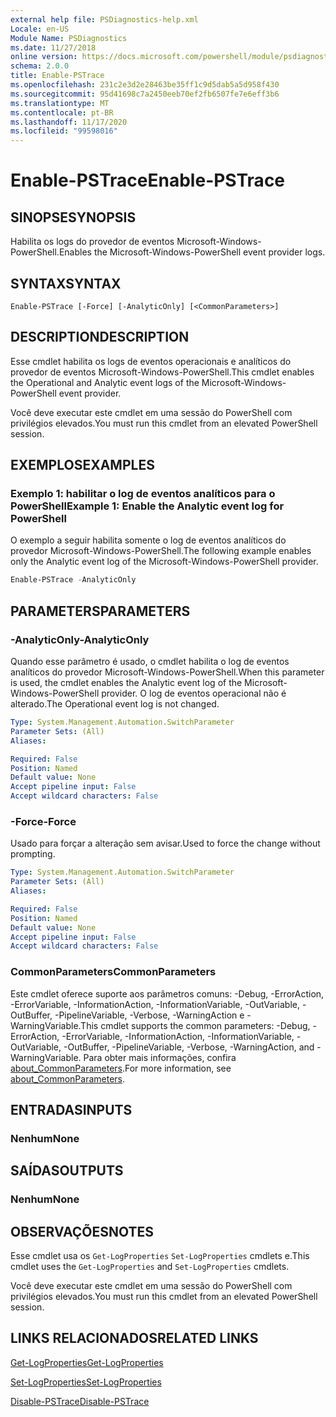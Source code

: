 ```yaml
---
external help file: PSDiagnostics-help.xml
Locale: en-US
Module Name: PSDiagnostics
ms.date: 11/27/2018
online version: https://docs.microsoft.com/powershell/module/psdiagnostics/enable-pstrace?view=powershell-7.2&WT.mc_id=ps-gethelp
schema: 2.0.0
title: Enable-PSTrace
ms.openlocfilehash: 231c2e3d2e28463be35ff1c9d5dab5a5d958f430
ms.sourcegitcommit: 95d41698c7a2450eeb70ef2fb6507fe7e6eff3b6
ms.translationtype: MT
ms.contentlocale: pt-BR
ms.lasthandoff: 11/17/2020
ms.locfileid: "99598016"
---
```

# <span data-ttu-id="332f8-102">Enable-PSTrace</span><span class="sxs-lookup"><span data-stu-id="332f8-102">Enable-PSTrace</span></span>

## <span data-ttu-id="332f8-103">SINOPSE</span><span class="sxs-lookup"><span data-stu-id="332f8-103">SYNOPSIS</span></span>
<span data-ttu-id="332f8-104">Habilita os logs do provedor de eventos Microsoft-Windows-PowerShell.</span><span class="sxs-lookup"><span data-stu-id="332f8-104">Enables the Microsoft-Windows-PowerShell event provider logs.</span></span>

## <span data-ttu-id="332f8-105">SYNTAX</span><span class="sxs-lookup"><span data-stu-id="332f8-105">SYNTAX</span></span>

```
Enable-PSTrace [-Force] [-AnalyticOnly] [<CommonParameters>]
```

## <span data-ttu-id="332f8-106">DESCRIPTION</span><span class="sxs-lookup"><span data-stu-id="332f8-106">DESCRIPTION</span></span>

<span data-ttu-id="332f8-107">Esse cmdlet habilita os logs de eventos operacionais e analíticos do provedor de eventos Microsoft-Windows-PowerShell.</span><span class="sxs-lookup"><span data-stu-id="332f8-107">This cmdlet enables the Operational and Analytic event logs of the Microsoft-Windows-PowerShell event provider.</span></span>

<span data-ttu-id="332f8-108">Você deve executar este cmdlet em uma sessão do PowerShell com privilégios elevados.</span><span class="sxs-lookup"><span data-stu-id="332f8-108">You must run this cmdlet from an elevated PowerShell session.</span></span>

## <span data-ttu-id="332f8-109">EXEMPLOS</span><span class="sxs-lookup"><span data-stu-id="332f8-109">EXAMPLES</span></span>

### <span data-ttu-id="332f8-110">Exemplo 1: habilitar o log de eventos analíticos para o PowerShell</span><span class="sxs-lookup"><span data-stu-id="332f8-110">Example 1: Enable the Analytic event log for PowerShell</span></span>

<span data-ttu-id="332f8-111">O exemplo a seguir habilita somente o log de eventos analíticos do provedor Microsoft-Windows-PowerShell.</span><span class="sxs-lookup"><span data-stu-id="332f8-111">The following example enables only the Analytic event log of the Microsoft-Windows-PowerShell provider.</span></span>

```powershell
Enable-PSTrace -AnalyticOnly
```

## <span data-ttu-id="332f8-112">PARAMETERS</span><span class="sxs-lookup"><span data-stu-id="332f8-112">PARAMETERS</span></span>

### <span data-ttu-id="332f8-113">-AnalyticOnly</span><span class="sxs-lookup"><span data-stu-id="332f8-113">-AnalyticOnly</span></span>

<span data-ttu-id="332f8-114">Quando esse parâmetro é usado, o cmdlet habilita o log de eventos analíticos do provedor Microsoft-Windows-PowerShell.</span><span class="sxs-lookup"><span data-stu-id="332f8-114">When this parameter is used, the cmdlet enables the Analytic event log of the Microsoft-Windows-PowerShell provider.</span></span> <span data-ttu-id="332f8-115">O log de eventos operacional não é alterado.</span><span class="sxs-lookup"><span data-stu-id="332f8-115">The Operational event log is not changed.</span></span>

```yaml
Type: System.Management.Automation.SwitchParameter
Parameter Sets: (All)
Aliases:

Required: False
Position: Named
Default value: None
Accept pipeline input: False
Accept wildcard characters: False
```

### <span data-ttu-id="332f8-116">-Force</span><span class="sxs-lookup"><span data-stu-id="332f8-116">-Force</span></span>

<span data-ttu-id="332f8-117">Usado para forçar a alteração sem avisar.</span><span class="sxs-lookup"><span data-stu-id="332f8-117">Used to force the change without prompting.</span></span>

```yaml
Type: System.Management.Automation.SwitchParameter
Parameter Sets: (All)
Aliases:

Required: False
Position: Named
Default value: None
Accept pipeline input: False
Accept wildcard characters: False
```

### <span data-ttu-id="332f8-118">CommonParameters</span><span class="sxs-lookup"><span data-stu-id="332f8-118">CommonParameters</span></span>
<span data-ttu-id="332f8-119">Este cmdlet oferece suporte aos parâmetros comuns: -Debug, -ErrorAction, -ErrorVariable, -InformationAction, -InformationVariable, -OutVariable, -OutBuffer, -PipelineVariable, -Verbose, -WarningAction e -WarningVariable.</span><span class="sxs-lookup"><span data-stu-id="332f8-119">This cmdlet supports the common parameters: -Debug, -ErrorAction, -ErrorVariable, -InformationAction, -InformationVariable, -OutVariable, -OutBuffer, -PipelineVariable, -Verbose, -WarningAction, and -WarningVariable.</span></span> <span data-ttu-id="332f8-120">Para obter mais informações, confira [about_CommonParameters](https://go.microsoft.com/fwlink/?LinkID=113216).</span><span class="sxs-lookup"><span data-stu-id="332f8-120">For more information, see [about_CommonParameters](https://go.microsoft.com/fwlink/?LinkID=113216).</span></span>

## <span data-ttu-id="332f8-121">ENTRADAS</span><span class="sxs-lookup"><span data-stu-id="332f8-121">INPUTS</span></span>

### <span data-ttu-id="332f8-122">Nenhum</span><span class="sxs-lookup"><span data-stu-id="332f8-122">None</span></span>

## <span data-ttu-id="332f8-123">SAÍDAS</span><span class="sxs-lookup"><span data-stu-id="332f8-123">OUTPUTS</span></span>

### <span data-ttu-id="332f8-124">Nenhum</span><span class="sxs-lookup"><span data-stu-id="332f8-124">None</span></span>

## <span data-ttu-id="332f8-125">OBSERVAÇÕES</span><span class="sxs-lookup"><span data-stu-id="332f8-125">NOTES</span></span>

<span data-ttu-id="332f8-126">Esse cmdlet usa os `Get-LogProperties` `Set-LogProperties` cmdlets e.</span><span class="sxs-lookup"><span data-stu-id="332f8-126">This cmdlet uses the `Get-LogProperties` and `Set-LogProperties` cmdlets.</span></span>

<span data-ttu-id="332f8-127">Você deve executar este cmdlet em uma sessão do PowerShell com privilégios elevados.</span><span class="sxs-lookup"><span data-stu-id="332f8-127">You must run this cmdlet from an elevated PowerShell session.</span></span>

## <span data-ttu-id="332f8-128">LINKS RELACIONADOS</span><span class="sxs-lookup"><span data-stu-id="332f8-128">RELATED LINKS</span></span>

[<span data-ttu-id="332f8-129">Get-LogProperties</span><span class="sxs-lookup"><span data-stu-id="332f8-129">Get-LogProperties</span></span>](Get-LogProperties.md)

[<span data-ttu-id="332f8-130">Set-LogProperties</span><span class="sxs-lookup"><span data-stu-id="332f8-130">Set-LogProperties</span></span>](Set-LogProperties.md)

[<span data-ttu-id="332f8-131">Disable-PSTrace</span><span class="sxs-lookup"><span data-stu-id="332f8-131">Disable-PSTrace</span></span>](Disable-PSTrace.md)

